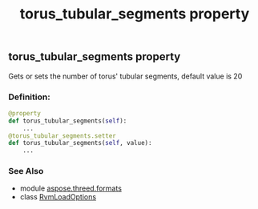 ﻿---
title: torus_tubular_segments property
second_title: Aspose.3D for Python via .NET API References
description: 
type: docs
weight: 160
url: /python-net/aspose.threed.formats/rvmloadoptions/torus_tubular_segments/
is_root: false
---

## torus_tubular_segments property


Gets or sets the number of torus' tubular segments, default value is 20
### Definition:
```python
@property
def torus_tubular_segments(self):
    ...
@torus_tubular_segments.setter
def torus_tubular_segments(self, value):
    ...
```

### See Also
* module [aspose.threed.formats](../../)
* class [RvmLoadOptions](/3d/python-net/aspose.threed.formats/rvmloadoptions)
